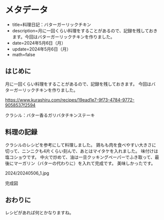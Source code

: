 # メタデータ
- title=料理日記：バターガーリックチキン
- description=月に一回くらい料理をすることがあるので、記録を残しておきます。今回はバターガーリックチキンを作りました。
- date=2024年5月6日（月）
- update=2024年5月6日（月）
- math=false

## はじめに
月に一回くらい料理をすることがあるので、記録を残しておきます。
今回はバターガーリックチキンを作りました。

https://www.kurashiru.com/recipes/19ead1e7-9f73-4784-9772-9058537f2594

クラシル：バター香るガリバタチキンステーキ

## 料理の記録

クラシルのレシピを参考にして料理しました。
鶏もも肉を食べやすい大きさに切って、ニンニクも4片くらい刻んで、あとはマイタケを入れました。
味付けは塩コショウです。
中火で炒めて、油は一旦クッキングペーパーでふき取って、最後にマーガリン（バターの代わりに）を入れて完成です。
美味しかったです。

2024/20240506_1.jpg

完成図

## おわりに
レシピがあれば何とかなりますね。
